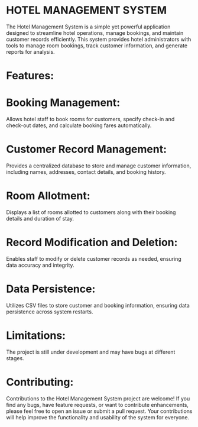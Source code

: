 # HOTEL MANAGEMENT SYSTEM
The Hotel Management System is a simple yet powerful application designed to streamline hotel operations, manage bookings, and maintain customer records efficiently. This system provides hotel administrators with tools to manage room bookings, track customer information, and generate reports for analysis.

# Features:
# Booking Management:
Allows hotel staff to book rooms for customers, specify check-in and check-out dates, and calculate booking fares automatically.

# Customer Record Management: 
Provides a centralized database to store and manage customer information, including names, addresses, contact details, and booking history.

# Room Allotment: 
Displays a list of rooms allotted to customers along with their booking details and duration of stay.

# Record Modification and Deletion: 
Enables staff to modify or delete customer records as needed, ensuring data accuracy and integrity.

# Data Persistence: 
Utilizes CSV files to store customer and booking information, ensuring data persistence across system restarts.

# Limitations:
The project is still under development and may have bugs at different stages.

# Contributing:
Contributions to the Hotel Management System project are welcome! If you find any bugs, have feature requests, or want to contribute enhancements, please feel free to open an issue or submit a pull request. Your contributions will help improve the functionality and usability of the system for everyone.
